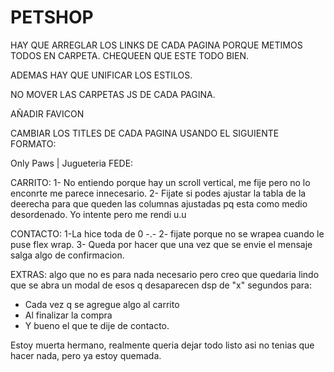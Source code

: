 # PETSHOP

HAY QUE ARREGLAR LOS LINKS DE CADA PAGINA PORQUE METIMOS TODOS EN CARPETA.
CHEQUEEN QUE ESTE TODO BIEN.

ADEMAS HAY QUE UNIFICAR LOS ESTILOS.

NO MOVER LAS CARPETAS JS DE CADA PAGINA.

AÑADIR FAVICON

CAMBIAR LOS TITLES DE CADA PAGINA USANDO EL SIGUIENTE FORMATO:

Only Paws | Jugueteria
FEDE: 

 CARRITO: 
 1- No entiendo porque hay un scroll vertical, me fije pero no lo enconrte me parece innecesario. 
 2- Fijate si podes ajustar la tabla de la deerecha para que queden las columnas ajustadas pq esta como medio desordenado. Yo intente pero me rendi u.u

 CONTACTO:
 1-La hice toda de 0 -.-
 2- fijate porque no se wrapea cuando le puse flex wrap.
 3- Queda por hacer que una vez que se envie el mensaje salga algo de confirmacion. 

 EXTRAS:
 algo que no es para nada necesario pero creo que quedaria lindo 
 que se abra un modal de esos q desaparecen dsp de "x" segundos para:
 - Cada vez q se agregue algo al carrito
 - Al finalizar la compra
 - Y bueno el que te dije de contacto.

 Estoy muerta hermano, realmente queria dejar todo listo asi no tenias que hacer nada, pero ya estoy quemada. 
 